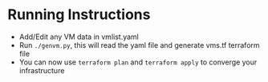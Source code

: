 # Running Instructions

* Add/Edit any VM data in vmlist.yaml
* Run `./genvm.py`, this will read the yaml file and generate vms.tf terraform file
* You can now use `terraform plan` and `terraform apply` to converge your infrastructure

